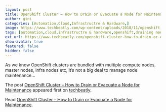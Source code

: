 ```yaml
---
layout: post
title: OpenShift Cluster – How to Drain or Evacuate a Node for Maintenance
author: gini
categories: [Automation,Cloud,Infrastructre & Hardware,]
image: https://www.techbeatly.com/wp-content/uploads/2018/11/openshift-cluster-how-to-drain-or-evacuate-a-node-for-maintenance.jpg
tags: [automation,cloud,infrastructre & hardware,openshift,draining node,how to drain node in kubernetes,how to drain node in openshift,how to evacuate kubernetes nodes,how to evacuate node in openshift,kubernetes,node drainnig,openshift cluster - how to drain or evacuate a node for maintenance,openshift node patching,]
ext_url: https://www.techbeatly.com/openshift-cluster-how-to-drain-or-evacuate-a-node-for-maintenance/
show-avatar: true
featured: false
hidden: false
---
```


<p>As we know OpenShift clusters are bundled with multiple compute nodes, master nodes, infra nodes etc, it&#8217;s not a big deal to manage node maintenance&#46;&#46;&#46;</p>
<p>The post <a href="https://www.techbeatly.com/openshift-cluster-how-to-drain-or-evacuate-a-node-for-maintenance/">OpenShift Cluster &#8211; How to Drain or Evacuate a Node for Maintenance</a> appeared first on <a href="https://www.techbeatly.com">techbeatly</a>.</p>

Read [OpenShift Cluster – How to Drain or Evacuate a Node for Maintenance](https://www.techbeatly.com/openshift-cluster-how-to-drain-or-evacuate-a-node-for-maintenance/).